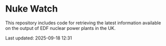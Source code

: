 # Nuke Watch

This repository includes code for retrieving the latest information available on the output of EDF nuclear power plants in the UK.

Last updated: 2025-09-18 12:31